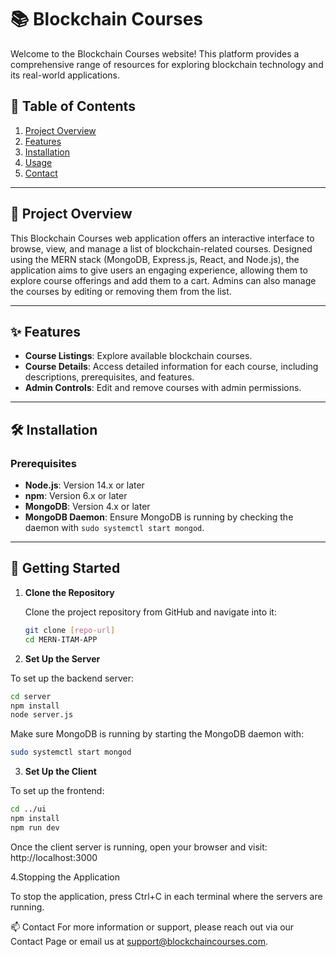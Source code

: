 # 📚 Blockchain Courses

Welcome to the Blockchain Courses website! This platform provides a comprehensive range of resources for exploring blockchain technology and its real-world applications.

## 📑 Table of Contents
1. [Project Overview](#project-overview)
2. [Features](#features)
3. [Installation](#installation)
4. [Usage](#usage)
5. [Contact](#contact)

---

## 📝 Project Overview

This Blockchain Courses web application offers an interactive interface to browse, view, and manage a list of blockchain-related courses. Designed using the MERN stack (MongoDB, Express.js, React, and Node.js), the application aims to give users an engaging experience, allowing them to explore course offerings and add them to a cart. Admins can also manage the courses by editing or removing them from the list.

---

## ✨ Features
- **Course Listings**: Explore available blockchain courses.
- **Course Details**: Access detailed information for each course, including descriptions, prerequisites, and features.
- **Admin Controls**: Edit and remove courses with admin permissions.

---

## 🛠 Installation

### Prerequisites
- **Node.js**: Version 14.x or later
- **npm**: Version 6.x or later
- **MongoDB**: Version 4.x or later
- **MongoDB Daemon**: Ensure MongoDB is running by checking the daemon with `sudo systemctl start mongod`.

---

## 🚀 Getting Started

1. **Clone the Repository**

   Clone the project repository from GitHub and navigate into it:
   ```bash
   git clone [repo-url]
   cd MERN-ITAM-APP
   ```
2. **Set Up the Server**

To set up the backend server:

```bash
cd server
npm install
node server.js
```
Make sure MongoDB is running by starting the MongoDB daemon with:
```bash
sudo systemctl start mongod
```
3. **Set Up the Client**

To set up the frontend:

```bash
cd ../ui
npm install
npm run dev
```
Once the client server is running, open your browser and visit:
http://localhost:3000

4.Stopping the Application

To stop the application, press Ctrl+C in each terminal where the servers are running.

📫 Contact
For more information or support, please reach out via our Contact Page or email us at support@blockchaincourses.com.
